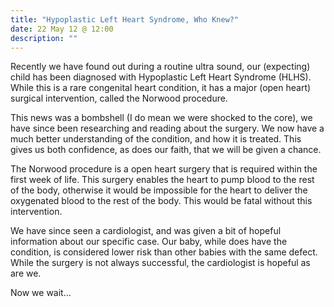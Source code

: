 ```yaml
---
title: "Hypoplastic Left Heart Syndrome, Who Knew?"
date: 22 May 12 @ 12:00
description: ""
---
```


Recently we have found out during a routine ultra sound, our (expecting) child has been diagnosed with Hypoplastic Left Heart Syndrome (HLHS). While this is a rare congenital heart condition, it has a major (open heart) surgical intervention, called the Norwood procedure.


This news was a bombshell (I do mean we were shocked to the core), we have since been researching and reading about the surgery. We now have a much better understanding of the condition, and how it is treated. This gives us both confidence, as does our faith, that we will be given a chance.

The Norwood procedure is a open heart surgery that is required within the first week of life. This surgery enables the heart to pump blood to the rest of the body, otherwise it would be impossible for the heart to deliver the oxygenated blood to the rest of the body. This would be fatal without this intervention.

We have since seen a cardiologist, and was given a bit of hopeful information about our specific case. Our baby, while does have the condition, is considered lower risk than other babies with the same defect. While the surgery is not always successful, the cardiologist is hopeful as are we.

Now we wait…